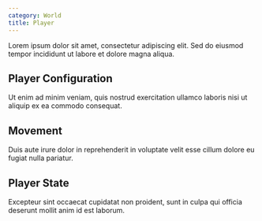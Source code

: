 ```yaml
---
category: World
title: Player
---
```



Lorem ipsum dolor sit amet, consectetur adipiscing elit. Sed do eiusmod tempor incididunt ut labore et dolore magna aliqua.

## Player Configuration

Ut enim ad minim veniam, quis nostrud exercitation ullamco laboris nisi ut aliquip ex ea commodo consequat.

## Movement

Duis aute irure dolor in reprehenderit in voluptate velit esse cillum dolore eu fugiat nulla pariatur.

## Player State

Excepteur sint occaecat cupidatat non proident, sunt in culpa qui officia deserunt mollit anim id est laborum.